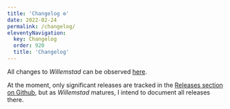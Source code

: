 ```yaml
---
title: 'Changelog ⚙️'
date: 2022-02-24
permalink: /changelog/
eleventyNavigation:
  key: Changelog
  order: 920
  title: 'Changelog'
---
```


All changes to *Willemstad* can be observed [here](https://github.com/tingmelvin/willemstad-x).

At the moment, only significant releases are tracked in the [Releases section on Github](https://github.com/tingmelvin/willemstad-x/releases), but as *Willemstad* matures, I intend to document all releases there.